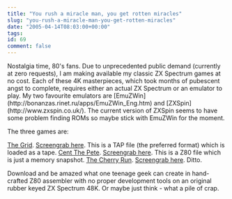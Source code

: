 ```yaml
---
title: "You rush a miracle man, you get rotten miracles"
slug: "you-rush-a-miracle-man-you-get-rotten-miracles"
date: "2005-04-14T08:03:00+00:00"
tags:
id: 69
comment: false
---
```


<div style="clear:both;"></div>Nostalgia time, 80's fans. Due to unprecedented public demand (currently at zero requests), I am making available my classic ZX Spectrum games at no cost. Each of these 4K masterpieces, which took months of pubescent angst to complete, requires either an actual ZX Spectrum or an emulator to play. My two favourite emulators are [EmuZWin](http://bonanzas.rinet.ru/apps/EmuZWin_Eng.htm) and [ZXSpin](http://www.zxspin.co.uk/). The current version of ZXSpin seems to have some problem finding ROMs so maybe stick with EmuZWin for the moment.

The three games are:

[The Grid](http://www.argolon.com/GRID.TAP).   [Screengrab here](http://www.argolon.com/the_grid.jpg). This is a TAP file (the preferred format) which is loaded as a tape.
[Cent The Pete](http://www.argolon.com/centis.z80).   [Screengrab here](http://www.argolon.com/centis.jpg). This is a Z80 file which is just a memory snapshot.
[The Cherry Run](http://www.argolon.com/cherrys.z80).   [Screengrab here](http://www.argolon.com/cherry_run.jpg). Ditto.

Download and be amazed what one teenage geek can create in hand-crafted Z80 assembler with no proper development tools on an original rubber keyed ZX Spectrum 48K. Or maybe just think - what a pile of crap.<div style="clear:both; padding-bottom: 0.25em;"></div>
